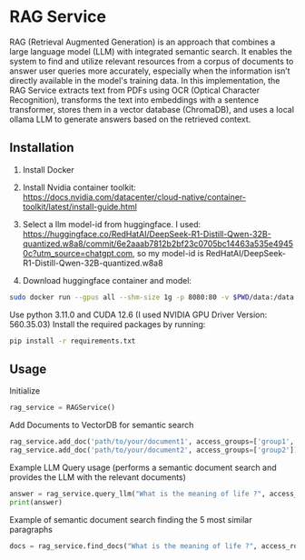 # RAG Service

RAG (Retrieval Augmented Generation) is an approach that combines a large language model (LLM) with integrated semantic search. It enables the system to find and utilize relevant resources from a corpus of documents to answer user queries more accurately, especially when the information isn’t directly available in the model's training data. In this implementation, the RAG Service extracts text from PDFs using OCR (Optical Character Recognition), transforms the text into embeddings with a sentence transformer, stores them in a vector database (ChromaDB), and uses a local ollama LLM to generate answers based on the retrieved context.

## Installation

1. Install Docker

2. Install Nvidia container toolkit: https://docs.nvidia.com/datacenter/cloud-native/container-toolkit/latest/install-guide.html

3. Select a llm model-id from huggingface. I used: https://huggingface.co/RedHatAI/DeepSeek-R1-Distill-Qwen-32B-quantized.w8a8/commit/6e2aaab7812b2bf23c0705bc14463a535e49450c?utm_source=chatgpt.com, so my model-id is RedHatAI/DeepSeek-R1-Distill-Qwen-32B-quantized.w8a8

4. Download huggingface container and model:
```bash
sudo docker run --gpus all --shm-size 1g -p 8080:80 -v $PWD/data:/data ghcr.io/huggingface/text-generation-inference:latest --model-id <model-id>
```


Use python 3.11.0 and CUDA 12.6 (I used NVIDIA GPU Driver Version: 560.35.03)
Install the required packages by running:

```bash
pip install -r requirements.txt
```

## Usage

Initialize
```python
rag_service = RAGService()
```

Add Documents to VectorDB for semantic search
```python
rag_service.add_doc('path/to/your/document1', access_groups=['group1', 'group2'])
rag_service.add_doc('path/to/your/document2', access_groups=['group2'])
```

Example LLM Query usage (performs a semantic document search and provides the LLM with the relevant documents)
```python
answer = rag_service.query_llm("What is the meaning of life ?", access_role='group2', n_results=5)
print(answer)
```

Example of semantic document search finding the 5 most similar paragraphs
```python
docs = rag_service.find_docs("What is the meaning of life ?", access_role='group1', n_results=9)
```